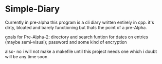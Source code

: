 # Simple-Diary
Currently in pre-alpha this program is a cli diary written entirely in cpp.
it's dirty, bloated and barely functioning but thats the point of a pre-Alpha.

goals for Pre-Alpha-2:
directory and search funtion for dates on entries (maybe semi-visual);
password and some kind of encryption

also- no i will not make a makefile until this project needs one which i doubt will be any time soon. 
